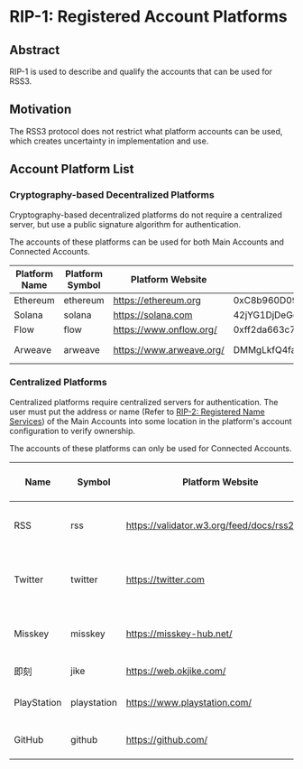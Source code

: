 # RIP-1: Registered Account Platforms

## Abstract

RIP-1 is used to describe and qualify the accounts that can be used for RSS3.

## Motivation

The RSS3 protocol does not restrict what platform accounts can be used, which creates uncertainty in implementation and use.

## Account Platform List

### Cryptography-based Decentralized Platforms

Cryptography-based decentralized platforms do not require a centralized server, but use a public signature algorithm for authentication.

The accounts of these platforms can be used for both Main Accounts and Connected Accounts.

| Platform Name | Platform Symbol | Platform Website | Example | Address and Signature Algorithms |
| -- | -- | -- | -- | -- |
| Ethereum | ethereum | <https://ethereum.org> | 0xC8b960D09C0078c18Dcbe7eB9AB9d816BcCa8944@ethereum | <https://ethereum.org/en/developers/docs/accounts/> |
| Solana | solana | <https://solana.com> | 42jYG1DjDeGq8VgKtah1yR45MXU1uxThFxXukb6QBKMY@solana | <https://docs.solana.com/terminology#account> |
| Flow | flow | <https://www.onflow.org/> | 0xff2da663c7033313@flow | <https://docs.onflow.org/cadence/language/crypto/> |
| Arweave | arweave | <https://www.arweave.org/> | DMMgLkfQ4faV_igfexJn4aOJY7Drc8PkJBk_K5T3rsM@arweave | <https://docs.arweave.org/developers/server/http-api#key-format> |

### Centralized Platforms

Centralized platforms require centralized servers for authentication. The user must put the address or name (Refer to [RIP-2: Registered Name Services](./RIPs/RIP-2.md)) of the Main Accounts into some location in the platform's account configuration to verify ownership.

The accounts of these platforms can only be used for Connected Accounts.

| Name | Symbol | Platform Website | Example | Address or Name Location |
| -- | -- | -- | -- | -- |
| RSS | rss | <https://validator.w3.org/feed/docs/rss2.html> | https%3A%2F%2Fdiygod.me%2Fatom.xml@rss | title, description, generator, webMaster |
| Twitter | twitter | <https://twitter.com> | rss3_@twitter | Username, Name, Bio, Website, Pinned tweet |
| Misskey | misskey | <https://misskey-hub.net/> | Candinya@nya.one@misskey | Name, Bio, Labels, Pinned notes |
| 即刻 | jike | <https://web.okjike.com/> | 3EE02BC9-C5B3-4209-8750-4ED1EE0F67BB@jike | 昵称, 签名 |
| PlayStation | playstation | <https://www.playstation.com/> | DIYgod_@playstation | Online ID, Name, About |
| GitHub | github | <https://github.com/> | DIYgod@github | Name, Bio, Company, Website |

